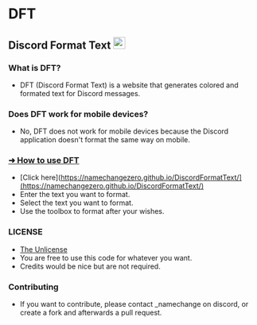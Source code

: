 # DFT
## Discord Format Text <img src="https://logodownload.org/wp-content/uploads/2017/11/discord-logo-1-1.png" style="height: 1.5rem">

### What is DFT?
- DFT (Discord Format Text) is a website that generates colored and formated text for Discord messages.  
### Does DFT work for mobile devices?
- No, DFT does not work for mobile devices because the Discord application doesn't format the same way on mobile.  

### <u>➜ How to use DFT</u>
- [Click here](https://namechangezero.github.io/DiscordFormatText/](https://namechangezero.github.io/DiscordFormatText/)
- Enter the text you want to format.
- Select the text you want to format.
- Use the toolbox to format after your wishes.


### LICENSE
- [The Unlicense](https://github.com/namechangezero/DiscordFormatText/blob/main/LICENSE)
- You are free to use this code for whatever you want.
- Credits would be nice but are not required.

### Contributing
- If you want to contribute, please contact _namechange on discord, or create a fork and afterwards a pull request.
